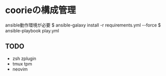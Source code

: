 # coorieの構成管理
ansible動作環境が必要
$ ansible-galaxy install -r requirements.yml --force
$ ansible-playbook play.yml

## TODO
* zsh zplugin
* tmux tpm
* neovim
